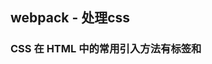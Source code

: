 
## webpack - 处理css
### CSS 在 HTML 中的常用引入方法有<link>标签和<style>标签两种，所以这次就是结合webpack特点实现以下功能：
1. 将 css 通过 link 标签引入
2. 将 css 放在 style 标签里
3. 动态卸载和加载 css
4. 页面加载 css 前的transform



#### 目录结构和代码
```
├── package.json
├── src
│   ├── css
│   │   ├── base.css
│   │   └── common.css
│   └── pageA.js
├── pageA.html
└── webpack.config.js

<br />


#### package.json
```
 "scripts": {
    "build": "webpack --config webpack.config.js"
  },
  "devDependencies": {
    file-loader": "^2.0.0",
    "css-loader": "^1.0.0",
    "style-loader": "^0.23.1",
    "webpack": "^4.22.0",
    "webpack-cli": "^3.1.2"
  },
```

#### base.css

```
html {
    background: #999999;
}

```
#### common.css
```
h1 {
    color: brown;
}

```


#### webpack.config.js

```
const path = require("path")

module.exports = {
  mode: 'development',
  entry: {
    pageA: "./src/pageA.js",
  },
  output: {
    path: path.resolve(__dirname, "dist"),
    filename: "[name].js",
    publicPath: "./dist/"
  },
  module: {
    rules: [
      {
        test: /\.css$/,
        use: [ 'style-loader', 'css-loader']
      }
    ]
  }
};
```

### pageA.html
```
<!DOCTYPE html>
<html lang="en">
<head>
    <meta charset="UTF-8">
    <title>处理css</title>
</head>
<body>
<script src="./dist/pageA.js"></script>
</body>
</html>

```


#### CSS通过<link>标签引入
通过file-loader，把上面style单独打包css文件，通过link引入
```
 module: {
    rules: [
      {
        test: /\.css$/,
        use: [
          'style-loader/url',
          'file-loader'
        ]
      }
    ]
  }
```
在修改一下pageA.js
```
window.addEventListener("click", function() {
  // 需要手动点击页面才会引入样式！！！
  import("./css/base.css");
});

```

#### CSS放在<style>标签里
一般来说，css放在style标签里可以减少网络请求次数，提高响应时间。旧IE浏览器对style限制。下面代码把所有的style合并到一个style里
```
  module: {
    rules: [
      {
        test: /\.css$/,
        use: [
          {
            loader: "style-loader",
            options: {
              singleton: true // 处理为单个style标签
            }
          },
          {
            loader: "css-loader",
          }
        ]
      }
    ]
  }
```

#### 动态卸载和加载CSS
修改代码实现每 0.5s 换一次背景颜色
修改webpack.config.js
```
  module: {
    rules: [
      {
        test: /\.css$/,
        use: [
          'style-loader/useable',
          'css-loader'
        ]
      }
    ]
  }
```
修改pagaA.js
```
import base from './css/base.css'
let flag = false;
setInterval(function() {
  // unuse和use 是 cssObj上的方法
  if (flag) {
    base.unuse();
  } else {
    base.use();
  }
  flag = !flag;
}, 500);

```

